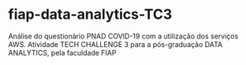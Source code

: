 # fiap-data-analytics-TC3
Análise do questionário PNAD COVID-19 com a utilização dos serviços AWS. Atividade TECH CHALLENGE 3 para a pós-graduação DATA ANALYTICS, pela faculdade FIAP
